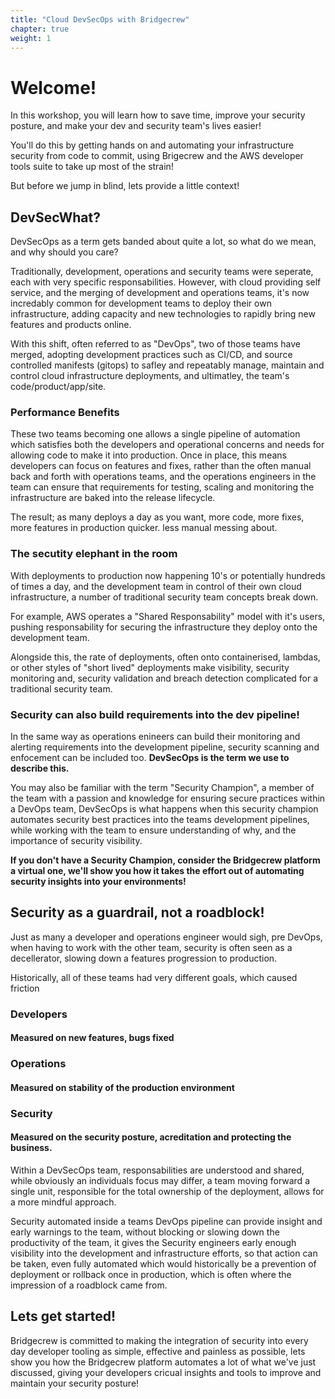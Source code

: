 ```yaml
---
title: "Cloud DevSecOps with Bridgecrew"
chapter: true
weight: 1
---
```


# Welcome!

In this workshop, you will learn how to save time, improve your security posture, and make your dev and security team's lives easier!

You'll do this by getting hands on and automating your infrastructure security from code to commit, using Brigecrew and the AWS developer tools suite to take up most of the strain!

But before we jump in blind, lets provide a little context! 

## DevSecWhat?

DevSecOps as a term gets banded about quite a lot, so what do we mean, and why should you care?

Traditionally, development, operations and security teams were seperate, each with very specific responsabilities. However, with cloud providing self service, and the merging of development and operations teams, it's now incredably common for development teams to deploy their own infrastructure, adding capacity and new technologies to rapidly bring new features and products online.

With this shift, often referred to as "DevOps", two of those teams have merged, adopting development practices such as CI/CD, and source controlled manifests (gitops) to safley and repeatably manage, maintain and control cloud infrastructure deployments, and ultimatley, the team's code/product/app/site.

### Performance Benefits
 These two teams becoming one allows a single pipeline of automation which satisfies both the developers and operational concerns and needs for allowing code to make it into production. Once in place, this means developers can focus on features and fixes, rather than the often manual back and forth with operations teams, and the operations engineers in the team can ensure that requirements for testing, scaling and monitoring the infrastructure are baked into the release lifecycle.

 The result; as many deploys a day as you want, more code, more fixes, more features in production quicker. less manual messing about.

### The secutity elephant in the room
With deployments to production now happening 10's or potentially hundreds of times a day, and the development team in control of their own cloud infrastructure, a number of traditional security team concepts break down.

For example, AWS operates a "Shared Responsability" model with it's users, pushing responsability for securing the infrastructure they deploy onto the development team.

Alongside this, the rate of deployments, often onto containerised, lambdas, or other styles of "short lived" deployments make visibility, security monitoring and, security validation and breach detection complicated for a traditional security team.

### Security can also build requirements into the dev pipeline!
In the same way as operations enineers can build their monitoring and alerting requirements into the development pipeline, security scanning and enfocement can be included too. **DevSecOps is the term we use to describe this.**

You may also be familiar with the term "Security Champion", a member of the team with a passion and knowledge for ensuring secure practices within a DevOps team, DevSecOps is what happens when this security champion automates security best practices into the teams development pipelines, while working with the team to ensure understanding of why, and the importance of security visibility.

**If you don't have a Security Champion, consider the Bridgecrew platform a virtual one, we'll show you how it takes the effort out of automating security insights into your environments!**

## Security as a guardrail, not a roadblock!
Just as many a developer and operations engineer would sigh, pre DevOps, when having to work with the other team, security is often seen as a decellerator, slowing down a features progression to production.

Historically, all of these teams had very different goals, which caused friction

### Developers 
#### Measured on new features, bugs fixed
### Operations
#### Measured on stability of the production environment
### Security
#### Measured on the security posture, acreditation and protecting the business.

Within a DevSecOps team, responsabilities are understood and shared, while obviously an individuals focus may differ, a team moving forward a single unit, responsible for the total ownership of the deployment, allows for a more mindful approach.

Security automated inside a teams DevOps pipeline can provide insight and early warnings to the team, without blocking or slowing down the productivity of the team, it gives the Security engineers early enough visibility into the development and infrastructure efforts, so that action can be taken, even fully automated which would historically be a prevention of deployment or rollback once in production, which is often where the impression of a roadblock came from.

## Lets get started!
Bridgecrew is committed to making the integration of security into every day developer tooling as simple, effective and painless as possible, lets show you how the Bridgecrew platform automates a lot of what we've just discussed, giving your developers cricual insights and tools to improve and maintain your security posture!

